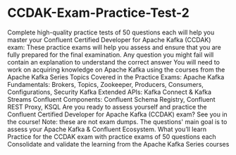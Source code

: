 # CCDAK-Exam-Practice-Test-2
Complete high-quality practice tests of 50 questions each will help you master your Confluent Certified Developer for Apache Kafka (CCDAK) exam: These practice exams will help you assess and ensure that you are fully prepared for the final examination. Any question you might fail will contain an explanation to understand the correct answer You will need to work on acquiring knowledge on Apache Kafka using the courses from the Apache Kafka Series Topics Covered in the Practice Exams: Apache Kafka Fundamentals: Brokers, Topics, Zookeeper, Producers, Consumers, Configurations, Security Kafka Extended APIs: Kafka Connect &amp; Kafka Streams Confluent Components: Confluent Schema Registry, Confluent REST Proxy, KSQL Are you ready to assess yourself and practice the Confluent Certified Developer for Apache Kafka (CCDAK) exam? See you in the course! Note: these are not exam dumps. The questions' main goal is to assess your Apache Kafka &amp; Confluent Ecosystem. What you’ll learn Practice for the CCDAK exam with practice exams of 50 questions each Consolidate and validate the learning from the Apache Kafka Series courses
